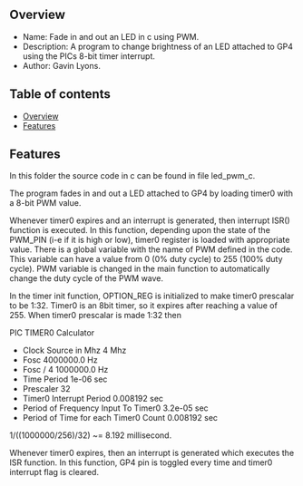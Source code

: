 
Overview
--------------------------------------------
* Name: Fade in and out an LED in c using PWM.
* Description: A program to change brightness of an LED attached to GP4 using the PICs 
8-bit timer interrupt. 
* Author: Gavin Lyons.

Table of contents
---------------------------

  * [Overview](#overview)
  * [Features](#features)


Features
----------------------

In this folder the source code in c can be found in file led_pwm_c.

The program fades in and out a LED attached to GP4 by loading timer0 with a 8-bit PWM value.

Whenever timer0 expires and an interrupt is generated, then interrupt ISR() function is executed. In this function, depending upon the state of the PWM_PIN (i-e if it is high or low), timer0 register is loaded with appropriate value. There is a global variable with the name of PWM defined in the code. This variable can have a value from 0 (0% duty cycle) to 255 (100% duty cycle).  PWM variable is changed in the main function to automatically change the duty cycle of the PWM wave. 

In the timer init  function, OPTION_REG is initialized to make timer0 prescalar to be 1:32. Timer0 is an 8bit timer, so it expires after reaching a value of 255. When timer0 prescalar is made 1:32 then 	   

PIC TIMER0 Calculator
 
* Clock Source in Mhz                   4 Mhz
* Fosc                                  4000000.0 Hz
* Fosc / 4                              1000000.0 Hz
* Time Period                           1e-06 sec
* Prescaler                             32
* Timer0 Interrupt Period               0.008192 sec
* Period of Frequency Input To Timer0   3.2e-05 sec
* Period of Time for each Timer0 Count  0.008192 sec

1/((1000000/256)/32)  ~= 8.192 millisecond.

Whenever timer0 expires, then an interrupt is generated which executes the ISR function. In this function, GP4 pin is toggled every time and timer0 interrupt flag is cleared.




